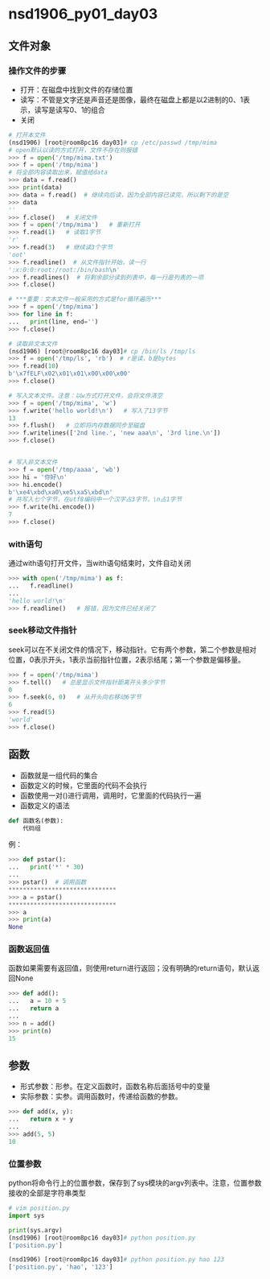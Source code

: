# nsd1906_py01_day03

## 文件对象

### 操作文件的步骤

- 打开：在磁盘中找到文件的存储位置
- 读写：不管是文字还是声音还是图像，最终在磁盘上都是以2进制的0、1表示，读写是读写0、1的组合
- 关闭

```python
# 打开本文件
(nsd1906) [root@room8pc16 day03]# cp /etc/passwd /tmp/mima
# open默认以读的方式打开，文件不存在则报错
>>> f = open('/tmp/mima.txt')
>>> f = open('/tmp/mima')
# 将全部内容读取出来，赋值给data
>>> data = f.read()
>>> print(data)
>>> data = f.read()  # 继续向后读，因为全部内容已读完，所以剩下的是空
>>> data
''
>>> f.close()   # 关闭文件
>>> f = open('/tmp/mima')   # 重新打开
>>> f.read(1)   # 读取1字节
'r'
>>> f.read(3)   # 继续读3个字节
'oot'
>>> f.readline()  # 从文件指针开始，读一行
':x:0:0:root:/root:/bin/bash\n'
>>> f.readlines()  # 将剩余部分读到列表中，每一行是列表的一项
>>> f.close()

# ***重要：文本文件一般采用的方式是for循环遍历***
>>> f = open('/tmp/mima')
>>> for line in f:
...   print(line, end='')
>>> f.close()

# 读取非文本文件
(nsd1906) [root@room8pc16 day03]# cp /bin/ls /tmp/ls
>>> f = open('/tmp/ls', 'rb')  # r是读，b是bytes
>>> f.read(10)
b'\x7fELF\x02\x01\x01\x00\x00\x00'
>>> f.close()

# 写入文本文件。注意：以w方式打开文件，会将文件清空
>>> f = open('/tmp/mima', 'w')
>>> f.write('hello world!\n')   # 写入了13字节
13
>>> f.flush()   # 立即将内存数据同步至磁盘
>>> f.writelines(['2nd line.', 'new aaa\n', '3rd line.\n'])
>>> f.close()


# 写入非文本文件
>>> f = open('/tmp/aaaa', 'wb')
>>> hi = '你好\n'
>>> hi.encode()
b'\xe4\xbd\xa0\xe5\xa5\xbd\n'
# 共写入七个字节，在utf8编码中一个汉字占3字节，\n占1字节
>>> f.write(hi.encode())
7
>>> f.close()
```

### with语句

通过with语句打开文件，当with语句结束时，文件自动关闭

```python
>>> with open('/tmp/mima') as f:
...   f.readline()
... 
'hello world!\n'
>>> f.readline()   # 报错，因为文件已经关闭了
```

### seek移动文件指针

seek可以在不关闭文件的情况下，移动指针。它有两个参数，第二个参数是相对位置，0表示开头，1表示当前指针位置，2表示结尾；第一个参数是偏移量。

```python
>>> f = open('/tmp/mima')
>>> f.tell()   # 总是显示文件指针距离开头多少字节
0
>>> f.seek(6, 0)   # 从开头向右移动6字节
6
>>> f.read(5)
'world'
>>> f.close()
```

## 函数

- 函数就是一组代码的集合
- 函数定义的时候，它里面的代码不会执行
- 函数使用一对()进行调用，调用时，它里面的代码执行一遍
- 函数定义的语法

```python
def 函数名(参数):
    代码组
```

例：

```python
>>> def pstar():
...   print('*' * 30)
... 
>>> pstar()  # 调用函数
******************************
>>> a = pstar()
******************************
>>> a
>>> print(a)
None
```

### 函数返回值

函数如果需要有返回值，则使用return进行返回；没有明确的return语句，默认返回None

```python
>>> def add():
...   a = 10 + 5
...   return a
... 
>>> n = add()
>>> print(n)
15
```

## 参数

- 形式参数：形参。在定义函数时，函数名称后面括号中的变量
- 实际参数：实参。调用函数时，传递给函数的参数。

```python
>>> def add(x, y):
...   return x + y
... 
>>> add(5, 5)
10
```

### 位置参数

python将命令行上的位置参数，保存到了sys模块的argv列表中。注意，位置参数接收的全部是字符串类型

```python
# vim position.py
import sys

print(sys.argv)
(nsd1906) [root@room8pc16 day03]# python position.py 
['position.py']

(nsd1906) [root@room8pc16 day03]# python position.py hao 123
['position.py', 'hao', '123']

```







